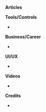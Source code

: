
**Articles**

**Tools/Controls**

* 

**Business/Career**

* 

**UI/UX**

*

**Videos**

* 

**Credits**

* 
